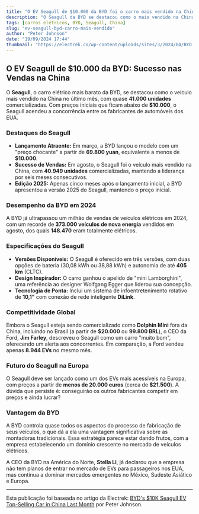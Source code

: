 ```yaml
---
title: "O EV Seagull de $10.000 da BYD foi o carro mais vendido na China no mês passado"
description: "O Seagull da BYD se destacou como o mais vendido na China com um preço acessível."
tags: [carros elétricos, BYD, Seagull, China]
slug: "ev-seagull-byd-carro-mais-vendido"
author: "Peter Johnson"
date: "19/09/2024 17:44"
thumbnail: "https://electrek.co/wp-content/uploads/sites/3/2024/04/BYD-cheapest-electric-car.jpeg?quality=82&strip=all&w=1400"
---
```


## O EV Seagull de $10.000 da BYD: Sucesso nas Vendas na China

O **Seagull**, o carro elétrico mais barato da BYD, se destacou como o veículo mais vendido na China no último mês, com quase **41.000 unidades** comercializadas. Com preços iniciais que ficam abaixo de **$10.000**, o Seagull acendeu a concorrência entre os fabricantes de automóveis dos EUA.

### Destaques do Seagull

- **Lançamento Atraente:** Em março, a BYD lançou o modelo com um "preço chocante" a partir de **69.800 yuan**, equivalente a menos de **$10.000**.
- **Sucesso de Vendas:** Em agosto, o Seagull foi o veículo mais vendido na China, com **40.949 unidades** comercializadas, mantendo a liderança por seis meses consecutivos.
- **Edição 2025:** Apenas cinco meses após o lançamento inicial, a BYD apresentou a versão 2025 do Seagull, mantendo o preço inicial.

### Desempenho da BYD em 2024

A BYD já ultrapassou um milhão de vendas de veículos elétricos em 2024, com um recorde de **373.000 veículos de nova energia** vendidos em agosto, dos quais **148.470** eram totalmente elétricos.

### Especificações do Seagull

- **Versões Disponíveis:** O Seagull é oferecido em três versões, com duas opções de bateria (30,08 kWh ou 38,88 kWh) e autonomia de até **405 km** (CLTC).
- **Design Inspirador:** O carro ganhou o apelido de "mini Lamborghini", uma referência ao designer Wolfgang Egger que liderou sua concepção.
- **Tecnologia de Ponta:** Inclui um sistema de infoentretenimento rotativo de **10,1"** com conexão de rede inteligente **DiLink**.

### Competitividade Global

Embora o Seagull esteja sendo comercializado como **Dolphin Mini** fora da China, incluindo no Brasil (a partir de **$20.000** ou **99.800 BRL**), o CEO da Ford, **Jim Farley**, descreveu o Seagull como um carro "muito bom", oferecendo um alerta aos concorrentes. Em comparação, a Ford vendeu apenas **8.944 EVs** no mesmo mês.

### Futuro do Seagull na Europa

O Seagull deve ser lançado como um dos EVs mais acessíveis na Europa, com preços a partir de **menos de 20.000 euros** (cerca de **$21.500**). A dúvida que persiste é: conseguirão os outros fabricantes competir em preços e ainda lucrar?

### Vantagem da BYD

A BYD controla quase todos os aspectos do processo de fabricação de seus veículos, o que dá a ela uma vantagem significativa sobre as montadoras tradicionais. Essa estratégia parece estar dando frutos, com a empresa estabelecendo um domínio crescente no mercado de veículos elétricos.

A CEO da BYD na América do Norte, **Stella Li**, já declarou que a empresa não tem planos de entrar no mercado de EVs para passageiros nos EUA, mas continua a dominar mercados emergentes no México, Sudeste Asiático e Europa.

---

Esta publicação foi baseada no artigo da Electrek: [BYD's $10K Seagull EV Top-Selling Car in China Last Month](https://electrek.co/2024/09/18/byds-10k-seagull-ev-top-selling-car-china-last-month/) por Peter Johnson.
